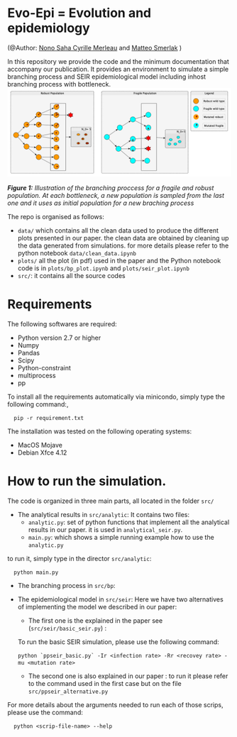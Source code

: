 # Evo-Epi = Evolution and epidemiology
(@Author: [Nono Saha Cyrille Merleau](#) and [Matteo Smerlak](#) )


In this repository we provide the code and the minimum documentation that accompany our publication.
It provides an environment to simulate a simple branching process and SEIR epidemiological model including inhost branching process with bottleneck.
![](images/bp/illustration.png)

***Figure 1:** Illustration of the branching proccess for a fragile and robust population. At each bottleneck, a new population is sampled from the last one and it uses as initial population for a new braching process*

The repo is organised as follows: 
- `data/` which contains all the clean data used to produce the different plots presented in our paper.  the clean data are obtained by cleaning up the data generated from simulations. for more details please refer to the python notebook `data/clean_data.ipynb`
- `plots/` all the plot (in pdf) used in the paper and the Python notebook code is in `plots/bp_plot.ipynb` and `plots/seir_plot.ipynb`
- `src/`: it contains all the source codes  

# Requirements
The following softwares are required:


- Python version 2.7 or higher
- Numpy
- Pandas
- Scipy
- Python-constraint
- multiprocess
- pp

To install all the requirements automatically via minicondo, simply type the following command:,

      pip -r requirement.txt
   
The installation was tested on the following operating systems: 


* MacOS Mojave 
* Debian Xfce 4.12 

# How to run the simulation.

The code is organized in three main parts, all located in the folder `src/`
- The analytical results in `src/analytic`:
It contains two files:
    - `analytic.py`: set of python functions that implement all the analytical results in our paper. it is used in `analytical_seir.py`.
    - `main.py`: which shows a simple running example how to use the `analytic.py`

to run it, simply type in the director `src/analytic`:
      
      python main.py

- The branching process in `src/bp`:


- The epidemiological model in `src/seir`:
Here we have two alternatives of implementing the model we described in our paper: 
    - The first one is the explained in the paper see (`src/seir/basic_seir.py`) : 
    
   To run the basic SEIR simulation, please use the following command: 
   
      python `ppseir_basic.py` -Ir <infection rate> -Rr <recovey rate> -mu <mutation rate>
      
   - The second one is also explained in our paper : to run it please refer to the command used in the first case but on the file `src/ppseir_alternative.py` 
   
 For more details about the arguments needed to run each of those scrips, please use the command: 
 
      python <scrip-file-name> --help 
